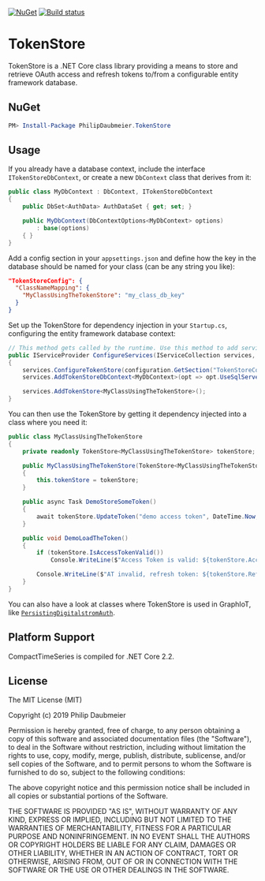 ﻿[![NuGet](http://img.shields.io/nuget/v/PhilipDaubmeier.TokenStore.svg?style=flat-square)](https://www.nuget.org/packages/PhilipDaubmeier.TokenStore/)
[![Build status](https://ci.appveyor.com/api/projects/status/mj67oe2c9wfkv2ld/branch/master?svg=true)](https://ci.appveyor.com/project/philipdaubmeier/graphiot/branch/master)

# TokenStore

TokenStore is a .NET Core class library providing a means to store and retrieve OAuth access and refresh tokens to/from a configurable entity framework database.

## NuGet

```powershell
PM> Install-Package PhilipDaubmeier.TokenStore
```

## Usage

If you already have a database context, include the interface `ITokenStoreDbContext`, or create a new `DbContext` class that derives from it:

```csharp
public class MyDbContext : DbContext, ITokenStoreDbContext
{
    public DbSet<AuthData> AuthDataSet { get; set; }

    public MyDbContext(DbContextOptions<MyDbContext> options)
        : base(options)
    { }
}
```

Add a config section in your `appsettings.json` and define how the key in the database should be named for your class (can be any string you like):

```json
"TokenStoreConfig": {
  "ClassNameMapping": {
    "MyClassUsingTheTokenStore": "my_class_db_key"
  }
}
```

Set up the TokenStore for dependency injection in your `Startup.cs`, configuring the entity framework database context:

```csharp
// This method gets called by the runtime. Use this method to add services to the container.
public IServiceProvider ConfigureServices(IServiceCollection services, IConfiguration configuration)
{
    services.ConfigureTokenStore(configuration.GetSection("TokenStoreConfig"));
    services.AddTokenStoreDbContext<MyDbContext>(opt => opt.UseSqlServer("<my_connection_str>"));

    services.AddTokenStore<MyClassUsingTheTokenStore>();
}
```

You can then use the TokenStore by getting it dependency injected into a class where you need it:

```csharp
public class MyClassUsingTheTokenStore
{
    private readonly TokenStore<MyClassUsingTheTokenStore> tokenStore;

    public MyClassUsingTheTokenStore(TokenStore<MyClassUsingTheTokenStore> tokenStore)
    {
        this.tokenStore = tokenStore;
    }

    public async Task DemoStoreSomeToken()
    {
        await tokenStore.UpdateToken("demo access token", DateTime.Now, "demo refresh token");
    }

    public void DemoLoadTheToken()
    {
        if (tokenStore.IsAccessTokenValid())
            Console.WriteLine($"Access Token is valid: ${tokenStore.AccessToken}");

        Console.WriteLine($"AT invalid, refresh token: ${tokenStore.RefreshToken}");
    }
}
```

You can also have a look at classes where TokenStore is used in GraphIoT, like [`PersistingDigitalstromAuth`](../GraphIoT.Digitalstrom/Config/PersistingDigitalstromAuth.cs).

## Platform Support

CompactTimeSeries is compiled for .NET Core 2.2.

## License

The MIT License (MIT)

Copyright (c) 2019 Philip Daubmeier

Permission is hereby granted, free of charge, to any person obtaining a copy
of this software and associated documentation files (the "Software"), to deal
in the Software without restriction, including without limitation the rights
to use, copy, modify, merge, publish, distribute, sublicense, and/or sell
copies of the Software, and to permit persons to whom the Software is
furnished to do so, subject to the following conditions:

The above copyright notice and this permission notice shall be included in all
copies or substantial portions of the Software.

THE SOFTWARE IS PROVIDED "AS IS", WITHOUT WARRANTY OF ANY KIND, EXPRESS OR
IMPLIED, INCLUDING BUT NOT LIMITED TO THE WARRANTIES OF MERCHANTABILITY,
FITNESS FOR A PARTICULAR PURPOSE AND NONINFRINGEMENT. IN NO EVENT SHALL THE
AUTHORS OR COPYRIGHT HOLDERS BE LIABLE FOR ANY CLAIM, DAMAGES OR OTHER
LIABILITY, WHETHER IN AN ACTION OF CONTRACT, TORT OR OTHERWISE, ARISING FROM,
OUT OF OR IN CONNECTION WITH THE SOFTWARE OR THE USE OR OTHER DEALINGS IN THE
SOFTWARE.
